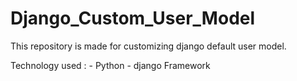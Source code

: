 # Django_Custom_User_Model

This repository is made for customizing django default user model.

Technology used  :
                 - Python
                 - django Framework


